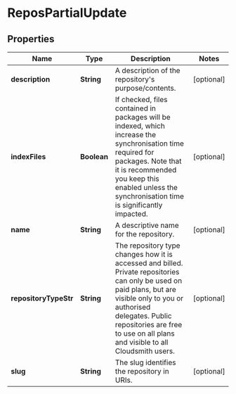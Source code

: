 
# ReposPartialUpdate

## Properties
Name | Type | Description | Notes
------------ | ------------- | ------------- | -------------
**description** | **String** | A description of the repository&#39;s purpose/contents. |  [optional]
**indexFiles** | **Boolean** | If checked, files contained in packages will be indexed, which increase the synchronisation time required for packages. Note that it is recommended you keep this enabled unless the synchronisation time is significantly impacted. |  [optional]
**name** | **String** | A descriptive name for the repository. |  [optional]
**repositoryTypeStr** | **String** | The repository type changes how it is accessed and billed. Private repositories can only be used on paid plans, but are visible only to you or authorised delegates. Public repositories are free to use on all plans and visible to all Cloudsmith users. |  [optional]
**slug** | **String** | The slug identifies the repository in URIs. |  [optional]




